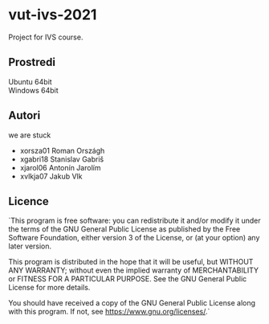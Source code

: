 # vut-ivs-2021
Project for IVS course.

Prostredi
---------

Ubuntu 64bit  
Windows 64bit

Autori
------

we are stuck
- xorsza01 Roman Országh 
- xgabri18 Stanislav Gabriš 
- xjarol06 Antonín Jarolím 
- xvlkja07 Jakub Vlk 

Licence
-------

`This program is free software: you can redistribute it and/or modify
it under the terms of the GNU General Public License as published by
the Free Software Foundation, either version 3 of the License, or
(at your option) any later version.

This program is distributed in the hope that it will be useful,
but WITHOUT ANY WARRANTY; without even the implied warranty of
MERCHANTABILITY or FITNESS FOR A PARTICULAR PURPOSE.  See the
GNU General Public License for more details.

You should have received a copy of the GNU General Public License
along with this program.  If not, see <https://www.gnu.org/licenses/>.`
